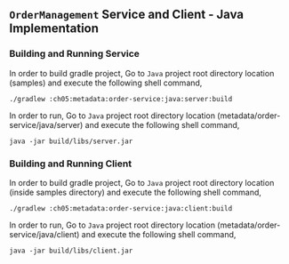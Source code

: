 ## ``OrderManagement`` Service and Client - Java Implementation

### Building and Running Service

In order to build gradle project, Go to ``Java`` project root directory location (samples) and execute
 the following shell command,
```
./gradlew :ch05:metadata:order-service:java:server:build
```

In order to run, Go to ``Java`` project root directory location (metadata/order-service/java/server) and execute the following
shell command,

```
java -jar build/libs/server.jar
```

### Building and Running Client

In order to build gradle project, Go to ``Java`` project root directory location (inside samples directory) and execute
 the following shell command,
```
./gradlew :ch05:metadata:order-service:java:client:build
```

In order to run, Go to ``Java`` project root directory location (metadata/order-service/java/client) and execute the following
shell command,

```
java -jar build/libs/client.jar
```
